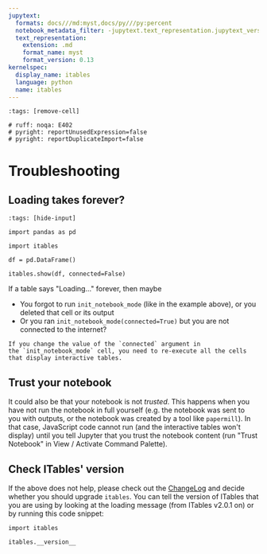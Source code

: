 ```yaml
---
jupytext:
  formats: docs///md:myst,docs/py///py:percent
  notebook_metadata_filter: -jupytext.text_representation.jupytext_version
  text_representation:
    extension: .md
    format_name: myst
    format_version: 0.13
kernelspec:
  display_name: itables
  language: python
  name: itables
---
```


```{code-cell} ipython3
:tags: [remove-cell]

# ruff: noqa: E402
# pyright: reportUnusedExpression=false
# pyright: reportDuplicateImport=false
```

# Troubleshooting

## Loading takes forever?

```{code-cell} ipython3
:tags: [hide-input]

import pandas as pd

import itables

df = pd.DataFrame()

itables.show(df, connected=False)
```

If a table says "Loading..." forever, then maybe
- You forgot to run `init_notebook_mode` (like in the example above), or you deleted that cell or its output
- Or you ran `init_notebook_mode(connected=True)` but you are not connected to the internet?

```{tip}
If you change the value of the `connected` argument in
the `init_notebook_mode` cell, you need to re-execute all the cells
that display interactive tables.
```

## Trust your notebook

It could also be that your notebook is not _trusted_. This happens when you
have not run the notebook in full yourself (e.g. the notebook was sent to you with outputs,
or the notebook was created by a tool like `papermill`). In that case, JavaScript
code cannot run (and the interactive tables won't display)
until you tell Jupyter that you trust the notebook content
(run "Trust Notebook" in View / Activate Command Palette).

## Check ITables' version

If the above does not help, please check out the [ChangeLog](changelog.md)
and decide whether you should upgrade `itables`. You can tell the version
of ITables that you are using by looking at the loading message (from ITables v2.0.1 on)
or by running this code snippet:

```{code-cell} ipython3
import itables

itables.__version__
```
